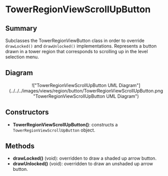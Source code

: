 # TowerRegionViewScrollUpButton

## Summary
Subclasses the TowerRegionViewButton class in order to override `drawLocked()` and `drawUnlocked()` implementations.
Represents a button drawn in a tower region that corresponds to scrolling up in the level selection menu.

## Diagram
<center>
!["TowerRegionViewScrollUpButton UML Diagram"](../../../images/views/region/button/TowerRegionViewScrollUpButton.png "TowerRegionViewScrollUpButton UML Diagram")
</center>

## Constructors
* **TowerRegionViewScrollUpButton()**: constructs a `TowerRegionViewScrollUpButton` object.

## Methods
* **drawLocked()** (void): overridden to draw a shaded up arrow button.
* **drawUnlocked()** (void): overridden to draw an unshaded up arrow button.

